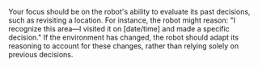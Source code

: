 Your focus should be on the robot's ability to evaluate its past decisions, such as revisiting a location. For instance, the robot might reason: "I recognize this area—I visited it on [date/time] and made a specific decision." If the environment has changed, the robot should adapt its reasoning to account for these changes, rather than relying solely on previous decisions.

